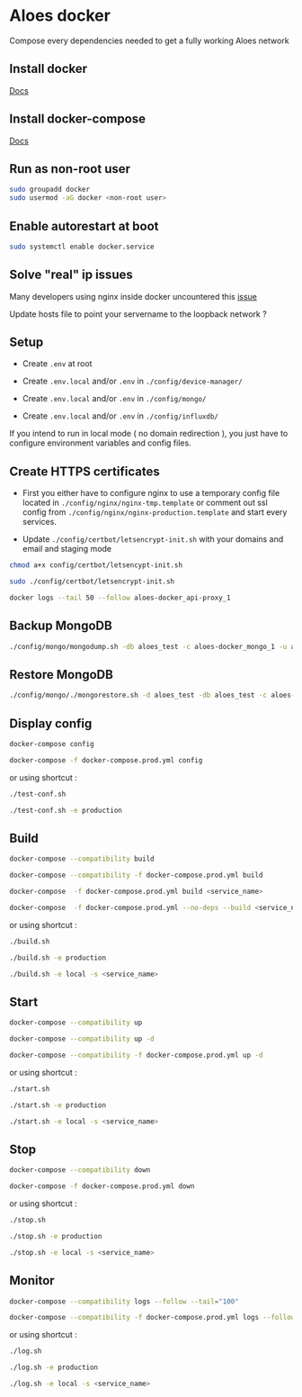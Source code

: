 # Aloes docker

Compose every dependencies needed to get a fully working Aloes network

## Install docker

[Docs](https://docs.docker.com/install/linux/docker-ce/ubuntu/)


## Install docker-compose

[Docs](https://docs.docker.com/compose/install/)


## Run as non-root user

```bash
sudo groupadd docker
sudo usermod -aG docker <non-root user>
```

## Enable autorestart at boot

```bash
sudo systemctl enable docker.service
```
## Solve "real" ip issues

Many developers using nginx inside docker uncountered this [issue](https://github.com/jwilder/nginx-proxy/issues/133)

Update hosts file to point your servername to the loopback network ?


## Setup

- Create `.env` at root 

- Create `.env.local` and/or `.env` in `./config/device-manager/`

- Create `.env.local` and/or `.env` in `./config/mongo/`

- Create `.env.local` and/or `.env` in `./config/influxdb/`


If you intend to run in local mode ( no domain redirection ), you just have to configure environment variables and config files.

## Create HTTPS certificates

- First you either have to configure nginx to use a temporary config file located in `./config/nginx/nginx-tmp.template` or comment out ssl config from `./config/nginx/nginx-production.template` and start every services.

- Update `./config/certbot/letsencrypt-init.sh` with your domains and email and staging mode

```bash
chmod a+x config/certbot/letsencypt-init.sh 

sudo ./config/certbot/letsencrypt-init.sh

docker logs --tail 50 --follow aloes-docker_api-proxy_1
```

## Backup MongoDB

```bash
./config/mongo/mongodump.sh -db aloes_test -c aloes-docker_mongo_1 -u aloes --password example
```

## Restore MongoDB

```bash
./config/mongo/./mongorestore.sh -d aloes_test -db aloes_test -c aloes-docker_mongo_1 -u aloes -p example
```
## Display config

```bash
docker-compose config

docker-compose -f docker-compose.prod.yml config
```
or using shortcut :

```bash
./test-conf.sh

./test-conf.sh -e production
```

## Build

```bash
docker-compose --compatibility build 

docker-compose --compatibility -f docker-compose.prod.yml build 

docker-compose  -f docker-compose.prod.yml build <service_name>

docker-compose  -f docker-compose.prod.yml --no-deps --build <service_name> up
```
or using shortcut :

```bash
./build.sh

./build.sh -e production

./build.sh -e local -s <service_name>
```

## Start

```bash
docker-compose --compatibility up 

docker-compose --compatibility up -d

docker-compose --compatibility -f docker-compose.prod.yml up -d
```
or using shortcut :

```bash
./start.sh

./start.sh -e production

./start.sh -e local -s <service_name>
```


## Stop

```bash
docker-compose --compatibility down

docker-compose -f docker-compose.prod.yml down
```
or using shortcut :

```bash
./stop.sh

./stop.sh -e production

./stop.sh -e local -s <service_name>
```


## Monitor

```bash
docker-compose --compatibility logs --follow --tail="100"

docker-compose --compatibility -f docker-compose.prod.yml logs --follow --tail="100"
```
or using shortcut :

```bash
./log.sh

./log.sh -e production

./log.sh -e local -s <service_name>
```
